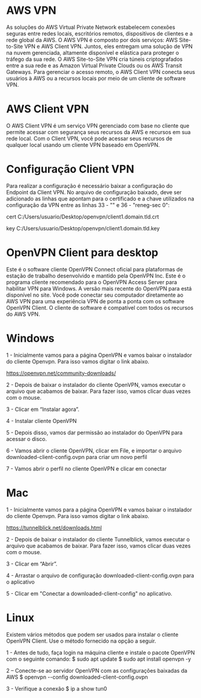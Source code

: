 # AWS VPN

As soluções do AWS Virtual Private Network estabelecem conexões seguras entre redes locais, escritórios remotos, 
dispositivos de clientes e a rede global da AWS. O AWS VPN é composto por dois serviços: AWS Site-to-Site VPN e 
AWS Client VPN. Juntos, eles entregam uma solução de VPN na nuvem gerenciada, altamente disponível e elástica para 
proteger o tráfego da sua rede.
O AWS Site-to-Site VPN cria túneis criptografados entre a sua rede e as Amazon Virtual Private Clouds ou os AWS 
Transit Gateways. Para gerenciar o acesso remoto, o AWS Client VPN conecta seus usuários à AWS ou a recursos 
locais por meio de um cliente de software VPN.

# AWS Client VPN

O AWS Client VPN é um serviço VPN gerenciado com base no cliente que permite acessar com segurança seus recursos da 
AWS e recursos em sua rede local. Com o Client VPN, você pode acessar seus recursos de qualquer local usando um 
cliente VPN baseado em OpenVPN.

# Configuração Client VPN

Para realizar a configuração é necessário baixar a configuração do Endpoint da Client VPN. No arquivo de configuração baixado, deve ser adicionado as linhas que apontam para o certificado e a chave utilizados na configuração da VPN entre as linhas 33 - "</ca>" e 36 - "reneg-sec 0":

cert C:/Users/usuario/Desktop/openvpn/client1.domain.tld.crt

key C:/Users/usuario/Desktop/openvpn/client1.domain.tld.key

# OpenVPN Client para desktop

Este é o software cliente OpenVPN Connect oficial para plataformas de estação de trabalho desenvolvido e mantido pela OpenVPN Inc. Este é o programa cliente recomendado para o OpenVPN Access Server para habilitar VPN para Windows. A versão mais recente do OpenVPN para está disponível no site.
Você pode conectar seu computador diretamente ao AWS VPN para uma experiência VPN de ponta a ponta com os software OpenVPN Client. O cliente de software é compatível com todos os recursos do AWS VPN.

# Windows

1 - Inicialmente vamos para a página OpenVPN e vamos baixar o instalador do cliente Openvpn. Para isso vamos digitar o link abaixo.

https://openvpn.net/community-downloads/

2 - Depois de baixar o instalador do cliente OpenVPN, vamos executar o arquivo que acabamos de baixar. Para fazer isso, vamos clicar duas vezes com o mouse.

3 - Clicar em “Instalar agora”.

4 - Instalar cliente OpenVPN

5 - Depois disso, vamos dar permissão ao instalador do OpenVPN para acessar o disco.

6 - Vamos abrir o cliente OpenVPN, clicar em File, e importar o arquivo downloaded-client-config.ovpn para criar um novo perfil

7 - Vamos abrir o perfil no cliente OpenVPN e clicar em conectar

# Mac

1 - Inicialmente vamos para a página OpenVPN e vamos baixar o instalador do cliente Openvpn. Para isso vamos digitar o link abaixo.

https://tunnelblick.net/downloads.html

2 - Depois de baixar o instalador do cliente Tunnelblick, vamos executar o arquivo que acabamos de baixar. Para fazer isso, vamos clicar duas vezes com o mouse.

3 - Clicar em “Abrir”.

4 - Arrastar o arquivo de configuração downloaded-client-config.ovpn para o aplicativo

5 - Clicar em "Conectar a downloaded-client-config" no aplicativo.

# Linux 

Existem vários métodos que podem ser usados para instalar o cliente OpenVPN Client. Use o método fornecido na opção a seguir. 

1 - Antes de tudo, faça login na máquina cliente e instale o pacote OpenVPN com o seguinte comando:
$ sudo apt update
$ sudo apt install openvpn -y

2 – Conecte-se ao servidor OpenVPN com as configurações baixadas da AWS
$ openvpn --config downloaded-client-config.ovpn

3 - Verifique a conexão
$ ip a show tun0
